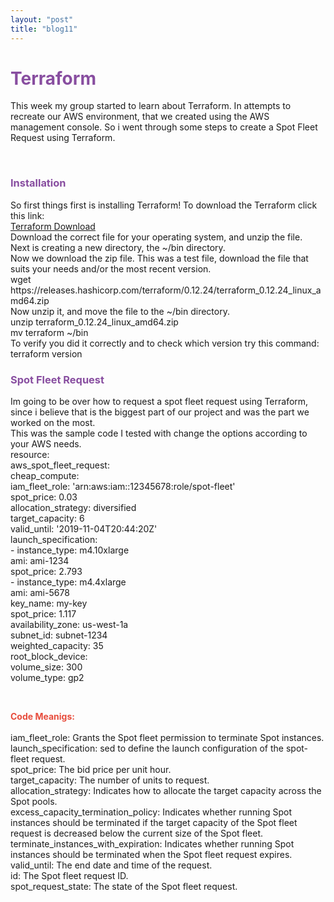 ```yaml
---
layout: "post"
title: "blog11"
---
```


<h1><div style="color:#884EA0;font-weight:bold">Terraform</div></h1>

<p>
This week my group started to learn about Terraform. In attempts to recreate our AWS environment, that we created using the AWS management console. So i went through some steps to create a Spot Fleet Request using Terraform.
</p>
<br>
<h3 style="color:#884EA0;font-weight:bold">Installation</h3>
<p>
So first things first is installing Terraform! To download the Terraform click this link: <br>
<a href="https://www.terraform.io/downloads.html">Terraform Download</a><br>
Download the correct file for your operating system, and unzip the file.<br>
Next is creating a new directory, the ~/bin directory.<br>
Now we download the zip file. This was a test file, download the file that suits your needs and/or the most recent version.<br> 
wget https://releases.hashicorp.com/terraform/0.12.24/terraform_0.12.24_linux_amd64.zip<br>
Now unzip it, and move the file to the ~/bin directory.<br>
unzip terraform_0.12.24_linux_amd64.zip<br>
mv terraform ~/bin<br>
To verify you did it correctly and to check which version try this command:<br>
terraform version<br>
</p>
<h3 style="color:#884EA0;font-weight:bold">Spot Fleet Request</h3>
<p>
Im going to be over how to request a spot fleet request using Terraform, since i believe that is the biggest part of our project and was the part we worked on the most. <br> 
This was the sample code I tested with change the options according to your AWS needs.<br>
resource:<br>
  aws_spot_fleet_request:<br>
    cheap_compute:<br>
      iam_fleet_role: 'arn:aws:iam::12345678:role/spot-fleet'<br>
      spot_price: 0.03<br>
      allocation_strategy: diversified<br>
      target_capacity: 6<br>
      valid_until: '2019-11-04T20:44:20Z'<br>
      launch_specification:<br>
        -
          instance_type: m4.10xlarge<br>
          ami: ami-1234<br>
          spot_price: 2.793<br>
        -
          instance_type: m4.4xlarge<br>
          ami: ami-5678<br>
          key_name: my-key<br>
          spot_price: 1.117<br>
          availability_zone: us-west-1a<br>
          subnet_id: subnet-1234<br>
          weighted_capacity: 35<br>
          root_block_device:<br>
            volume_size: 300<br>
            volume_type: gp2<br>          
</p>
<br>
<p>
<div style="color:#E74C3C;font-weight:bold">Code Meanigs:</div><br>
iam_fleet_role: Grants the Spot fleet permission to terminate Spot instances. <br>
launch_specification: sed to define the launch configuration of the spot-fleet request.<br>
spot_price: The bid price per unit hour.<br>
target_capacity: The number of units to request.<br>
allocation_strategy: Indicates how to allocate the target capacity across the Spot pools.<br>
excess_capacity_termination_policy:  Indicates whether running Spot instances should be terminated if the target capacity of the Spot fleet request is decreased below the current size of the Spot fleet.<br>
terminate_instances_with_expiration: Indicates whether running Spot instances should be terminated when the Spot fleet request expires.<br>
valid_until: The end date and time of the request.<br>
id: The Spot fleet request ID.<br>
spot_request_state: The state of the Spot fleet request.<br>
</p>

